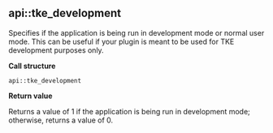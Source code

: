 ## api\::tke\_development

Specifies if the application is being run in development mode or normal user mode.  This can be useful if your plugin is meant to be used for TKE development purposes only.

**Call structure**

`api::tke_development`

**Return value**

Returns a value of 1 if the application is being run in development mode; otherwise, returns a value of 0.